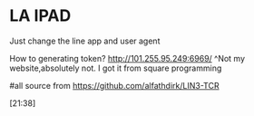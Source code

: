 # LA IPAD

Just change the line app and user agent

How to generating token?
http://101.255.95.249:6969/
^Not my website,absolutely not.
I got it from square programming

#all source from https://github.com/alfathdirk/LIN3-TCR

[21:38]
